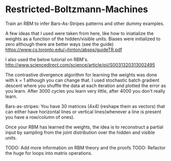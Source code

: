 # Restricted-Boltzmann-Machines
Train an RBM to infer Bars-As-Stripes patterns and other dummy examples. 

A few ideas that I used were taken from here, like how to iniatialize the weights as a function of the hidden/visible units. 
Biases were initialized to zero although there are better ways (see the guide)
https://www.cs.toronto.edu/~hinton/absps/guideTR.pdf

I also used the below tutorial on RBM's. 
http://www.sciencedirect.com/science/article/pii/S0031320313002495

The contrastive divergence algorithm for learning the weights was done with k = 1 although you can change that. 
I used stochastic batch gradient descent where you shuffle the data at each iteration and plotted the error as you learn. After 3000 cycles you learn very little, after 4000 you don't really learn. 

Bars-as-stripes: You have 30 matrices (4x4) (reshape them as vectors) that can either have horizontal lines or vertical lines(whenever a line is present you have a row/column of ones). 

Once your RBM has learned the weights, the idea is to reconstruct a partial input by sampling from the joint distribution over the hidden and visible units.

TODO: Add more information on RBM theory and the proofs
TODO: Refactor the huge for loops into matrix operations. 
